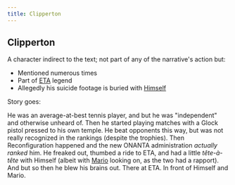 ```yaml
---
title: Clipperton
---
```


Clipperton
----------

A character indirect to the text; not part of any of the narrative's action but:

* Mentioned numerous times
* Part of [ETA](/infinite-notes/places/ETA) legend
* Allegedly his suicide footage is buried with [Himself](/infinite-notes/characters/Himself)

Story goes:

He was an average-at-best tennis player, and but he was "independent" and
otherwise unheard of. Then he started playing matches with a Glock pistol
pressed to his own temple. He beat opponents this way, but was not really
recognized in the rankings (despite the trophies). Then Reconfiguration happened
and the new ONANTA administration *actually ranked* him. He freaked out, thumbed
a ride to ETA, and had a little *tête-à-tête* with Himself (albeit with [Mario](/infinite-notes/characters/Mario)
looking on, as the two had a rapport). And but so then he blew his brains out.
There at ETA. In front of Himself and Mario.
